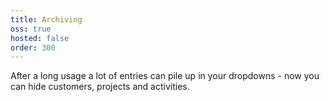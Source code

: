 ```yaml
---
title: Archiving
oss: true
hosted: false
order: 300
---
```


After a long usage a lot of entries can pile up in your dropdowns - now you can hide customers, projects and activities.
